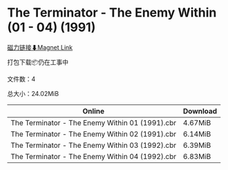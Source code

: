# The Terminator - The Enemy Within (01 - 04) (1991)

[磁力链接⬇Magnet Link](magnet:?xt=urn:btih:3ee4379f7cb0d6b7c1accc2d911b1a84323325be&dn=The%20Terminator%20-%20The%20Enemy%20Within%20%2801%20-%2004%29%20%281991%29)

打包下载📦仍在工事中

文件数：4

总大小：24.02MiB

Online | Download
--- | ---
The Terminator - The Enemy Within 01 (1991).cbr | 4.67MiB
The Terminator - The Enemy Within 02 (1991).cbr | 6.14MiB
The Terminator - The Enemy Within 03 (1992).cbr | 6.39MiB
The Terminator - The Enemy Within 04 (1992).cbr | 6.83MiB